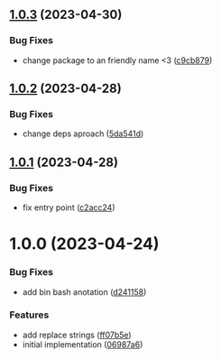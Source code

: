 ## [1.0.3](https://github.com/eduardoborges/react-typesafe-i18n/compare/1.0.2...1.0.3) (2023-04-30)


### Bug Fixes

* change package to an friendly name <3 ([c9cb879](https://github.com/eduardoborges/react-typesafe-i18n/commit/c9cb879007d486a6f9fa24b31346aac2a99770e5))

## [1.0.2](https://github.com/eduardoborges/react-typesafe-i18n/compare/1.0.1...1.0.2) (2023-04-28)


### Bug Fixes

* change deps aproach ([5da541d](https://github.com/eduardoborges/react-typesafe-i18n/commit/5da541daebf37145ea1795ae6d48ab8f6108984e))

## [1.0.1](https://github.com/eduardoborges/react-typesafe-i18n/compare/1.0.0...1.0.1) (2023-04-28)


### Bug Fixes

* fix entry point ([c2acc24](https://github.com/eduardoborges/react-typesafe-i18n/commit/c2acc2403f94e73f3bd2bf9104a28b7e96236ffe))

# 1.0.0 (2023-04-24)


### Bug Fixes

* add bin bash anotation ([d241158](https://github.com/eduardoborges/react-typesafe-i18n/commit/d241158a8f57eaa606c6939c2608069bef2b9f35))


### Features

* add replace strings ([ff07b5e](https://github.com/eduardoborges/react-typesafe-i18n/commit/ff07b5e1008eb3bcd56b7e2c14387a7c2ebc456a))
* initial implementation ([06987a6](https://github.com/eduardoborges/react-typesafe-i18n/commit/06987a65ef0490aa77ab0d705e1402ca2415e1c3))
